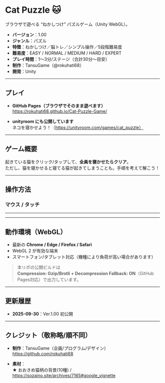 # Cat Puzzle 🐱

ブラウザで遊べる “ねかしつけ” パズルゲーム（Unity WebGL）。

- **バージョン**：1.00
- **ジャンル**：パズル
- **特徴**：ねかしつけ／脳トレ／シンプル操作／5段階難易度
- **難易度**：EASY / NORMAL / MEDIUM / HARD / EXPERT
- **プレイ時間**：1～3分/ステージ（合計30分～目安）
- **制作**：TansuGame（@rokuhati68）
- **開発**：Unity

---

## プレイ

- **GitHub Pages（ブラウザでそのまま遊べます）**  
  https://rokuhati68.github.io/Cat-Puzzle-Game/

- **unityroom にも公開しています**  
  ネコを寝かせよう！（https://unityroom.com/games/cat_puzzle）

---

## ゲーム概要

起きている猫をクリック/タップして、**全員を寝かせたらクリア**。  
ただし、猫を寝かせると寝てる猫が起きてしまうことも。手順を考えて解こう！

---

## 操作方法

### マウス / タッチ


---


---

## 動作環境（WebGL）

- 最新の **Chrome / Edge / Firefox / Safari**
- WebGL 2 が有効な端末  
- スマートフォン/タブレット対応（機種により負荷が高い場合があります）

> 本リポの公開ビルドは  
> **Compression: Gzip/Brotli + Decompression Fallback: ON**（GitHub Pages対応）で出力しています。

---

## 更新履歴

- **2025-09-30**：Ver.1.00 初公開

---

## クレジット（敬称略/順不同）

- **制作**：TansuGame（企画/プログラム/デザイン）  
  https://github.com/rokuhati68

- **素材**：  
  ★ おおきめ猫柄の背景(10種) / https://sozaino.site/archives/7165#google_vignette



